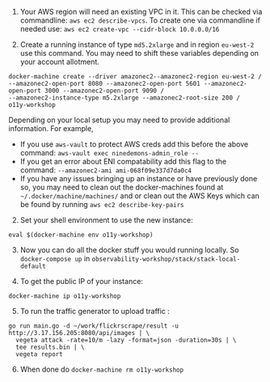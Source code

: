 1. Your AWS region will need an existing VPC in it. This can be checked via commandline: `aws ec2 describe-vpcs`. To create one via commandline if needed use: `aws ec2 create-vpc --cidr-block 10.0.0.0/16`

2. Create a running instance of type `md5.2xlarge` and in region `eu-west-2` use this command. You may need to shift these variables depending on your account allotment.
```
docker-machine create --driver amazonec2--amazonec2-region eu-west-2 /
--amazonec2-open-port 8080 --amazonec2-open-port 5601 --amazonec2-open-port 3000 --amazonec2-open-port 9090 /
--amazonec2-instance-type m5.2xlarge --amazonec2-root-size 200 /
o11y-workshop
```

Depending on your local setup you may need to provide additional information. For example, 

- If you use `aws-vault` to protect AWS creds add this before the above command: `aws-vault exec ninedemons-admin_role -- `
- If you get an error about ENI compatability add this flag to the command: `--amazonec2-ami ami-068f09e337d7da0c4`
- If you have any issues bringing up an instance or have previously done so, you may need to clean out the docker-machines found at `~/.docker/machine/machines/` and or clean out the AWS Keys which can be found by running `aws ec2 describe-key-pairs`

2. Set your shell environment to use the new instance:
```
eval $(docker-machine env o11y-workshop)
```

3. Now you can do all the docker stuff you would running locally. So `docker-compose up` in `observability-workshop/stack/stack-local-default`

4. To get the public IP of your instance:
```
docker-machine ip o11y-workshop
```

5. To run the traffic generator to upload traffic :
```
go run main.go -d ~/work/flickrscrape/result -u http://3.17.156.205:8080/api/images | \
  vegeta attack -rate=10/m -lazy -format=json -duration=30s | \
  tee results.bin | \
  vegeta report
```

6. When done do `docker-machine rm o11y-workshop`
